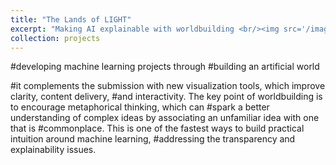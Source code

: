 ```yaml
---
title: "The Lands of LIGHT"
excerpt: "Making AI explainable with worldbuilding <br/><img src='/images/LIGHTS_lands.png'>"
collection: projects
---
```


#developing machine learning projects through
#building an artificial world

#it complements the submission with new visualization tools, which improve clarity, content delivery,
#and interactivity. The key point of worldbuilding is to encourage metaphorical thinking, which can
#spark a better understanding of complex ideas by associating an unfamiliar idea with one that is
#commonplace. This is one of the fastest ways to build practical intuition around machine learning,
#addressing the transparency and explainability issues.